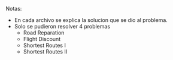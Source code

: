 Notas: 
+ En cada archivo se explica la solucion que se dio al problema.
+ Solo se pudieron resolver 4 problemas
	+ Road Reparation
	+ Flight Discount
	+ Shortest Routes I
	+ Shortest Routes II
